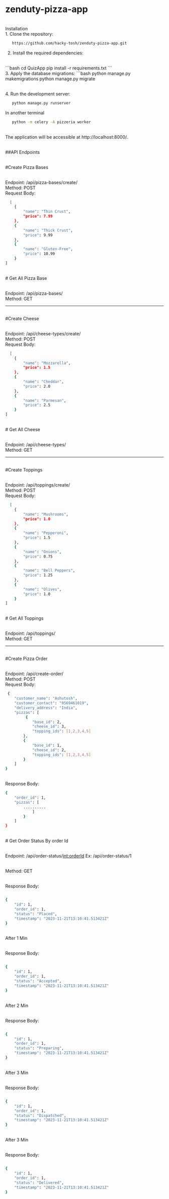 # zenduty-pizza-app

<br />Installation
<br />1. Clone the repository:

```bash
   https://github.com/hacky-tosh/zenduty-pizza-app.git
```
2. Install the required dependencies:
<br />
    ```bash
    cd QuizApp
    pip install -r requirements.txt
   ```
<br />3. Apply the database migrations:
     ```bash
     python manage.py makemigrations
     python manage.py migrate

<br />4. Run the development server:
```bash
   python manage.py runserver
```
In another terminal
```bash
   python -m celery -A pizzeria worker
```

<br />The application will be accessible at http://localhost:8000/.


<br />##API Endpoints

<br />#Create Pizza Bases

<br />Endpoint: /api/pizza-bases/create/
<br />Method: POST
<br />Request Body:
```bash
  [
    {
        "name": "Thin Crust",
        "price": 7.99
    },
    {
        "name": "Thick Crust",
        "price": 9.99
    },
    {
        "name": "Gluten-Free",
        "price": 10.99
    }
]

```
<br /># Get All Pizza Base

<br />Endpoint: /api/pizza-bases/
<br />Method: GET

_________________________________________________
<br />#Create Cheese

<br />Endpoint: /api/cheese-types/create/
<br />Method: POST
<br />Request Body:
```bash
  [
    {
        "name": "Mozzarella",
        "price": 1.5
    },
    {
        "name": "Cheddar",
        "price": 2.0
    },
    {
        "name": "Parmesan",
        "price": 2.5
    }
]

```
<br /># Get All Cheese

<br />Endpoint: /api/cheese-types/
<br />Method: GET

_________________________________________________
<br />#Create Toppings

<br />Endpoint: /api/toppings/create/
<br />Method: POST
<br />Request Body:
```bash
  [
    {
        "name": "Mushrooms",
        "price": 1.0
    },
    {
        "name": "Pepperoni",
        "price": 1.5
    },
    {
        "name": "Onions",
        "price": 0.75
    },
    {
        "name": "Bell Peppers",
        "price": 1.25
    },
    {
        "name": "Olives",
        "price": 1.0
    }
]
```
<br /># Get All Toppings

<br />Endpoint: /api/toppings/
<br />Method: GET


_________________________________________________


<br />#Create Pizza Order

<br />Endpoint: /api/create-order/
<br />Method: POST
<br />Request Body:
```bash
 {
    "customer_name": "Ashutosh",
    "customer_contact": "9569461019",
    "delivery_address": "India",
    "pizzas": [
         {
            "base_id": 2,
            "cheese_id": 3,
            "topping_ids": [1,2,3,4,5]
        },
        {
            "base_id": 1,
            "cheese_id": 2,
            "topping_ids": [1,2,3,4,5]
        }
    ]
}

```
<br />Response Body:

```bash
{
    "order_id": 1,
    "pizzas": [
        ..........
            ]
        }
    ]
}
```



<br /># Get Order Status By order Id

<br />Endpoint: /api/order-status/<int:orderId>
            Ex: /api/order-status/1
                
<br />Method: GET

<br />Response Body:

```bash

{
    "id": 1,
    "order_id": 1,
    "status": "Placed",
    "timestamp": "2023-11-21T13:10:41.513421Z"
}

```

<br /> After 1 Min

<br />Response Body:

```bash

{
    "id": 1,
    "order_id": 1,
    "status": "Accepted",
    "timestamp": "2023-11-21T13:10:41.513421Z"
}

```

<br /> After 2 Min

<br />Response Body:

```bash

{
    "id": 1,
    "order_id": 1,
    "status": "Preparing",
    "timestamp": "2023-11-21T13:10:41.513421Z"
}

```
<br /> After 3 Min

<br />Response Body:

```bash

{
    "id": 1,
    "order_id": 1,
    "status": "Dispatched",
    "timestamp": "2023-11-21T13:10:41.513421Z"
}

```

<br /> After 3 Min

<br />Response Body:

```bash

{
    "id": 1,
    "order_id": 1,
    "status": "Delivered",
    "timestamp": "2023-11-21T13:10:41.513421Z"
}

```















